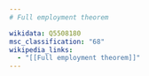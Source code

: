 ```yaml
---
# Full employment theorem

wikidata: Q5508180
msc_classification: "68"
wikipedia_links:
  - "[[Full employment theorem]]"
---
```

